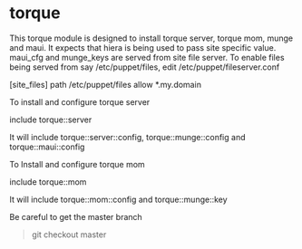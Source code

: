 # torque #

This torque module is designed to install torque server, torque mom, munge and maui.
It expects that hiera is being used to pass site specific value. maui_cfg and munge_keys are served from site file server.
To enable files being served from say /etc/puppet/files, edit /etc/puppet/fileserver.conf

[site_files]
path /etc/puppet/files
allow *.my.domain

To install and configure torque server

  include torque::server
  
  It will include torque::server::config, torque::munge::config and torque::maui::config
  
  

To Install and configure torque mom
  
   include torque::mom
   
   It will include torque::mom::config and torque::munge::key

Be careful to get the master branch
 > git checkout master
